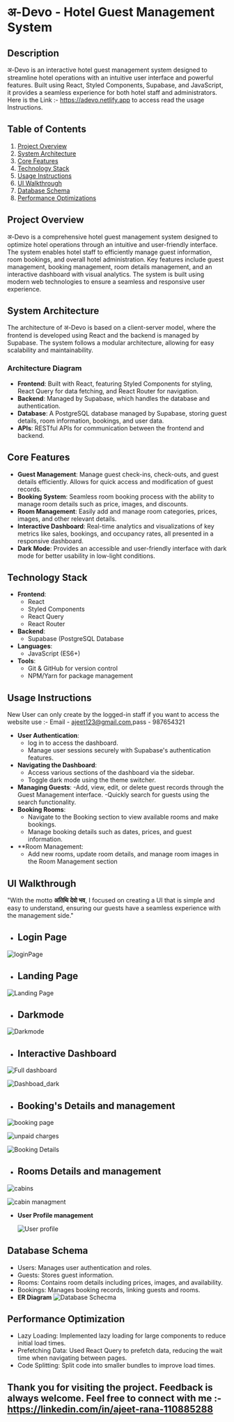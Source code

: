 # अ-Devo - Hotel Guest Management System

## Description

अ-Devo is an interactive hotel guest management system designed to streamline hotel operations with an intuitive user interface and powerful features. Built using React, Styled Components, Supabase, and JavaScript, it provides a seamless experience for both hotel staff and administrators.
Here is the Link :- https://adevo.netlify.app to access read the usage Instructions.

## **Table of Contents**

1. [Project Overview](#project-overview)
2. [System Architecture](#system-architecture)
3. [Core Features](#core-features)
4. [Technology Stack](#technology-stack)
5. [Usage Instructions](#usage-instructions)
6. [UI Walkthrough](#screenshots-and-ui-walkthrough)
7. [Database Schema](#database-schema)
8. [Performance Optimizations](#performance-optimizations)

## **Project Overview**

अ-Devo is a comprehensive hotel guest management system designed to optimize hotel operations through an intuitive and user-friendly interface. The system enables hotel staff to efficiently manage guest information, room bookings, and overall hotel administration. Key features include guest management, booking management, room details management, and an interactive dashboard with visual analytics. The system is built using modern web technologies to ensure a seamless and responsive user experience.

## **System Architecture**

The architecture of अ-Devo is based on a client-server model, where the frontend is developed using React and the backend is managed by Supabase. The system follows a modular architecture, allowing for easy scalability and maintainability.

### **Architecture Diagram**

- **Frontend**: Built with React, featuring Styled Components for styling, React Query for data fetching, and React Router for navigation.
- **Backend**: Managed by Supabase, which handles the database and authentication.
- **Database**: A PostgreSQL database managed by Supabase, storing guest details, room information, bookings, and user data.
- **APIs**: RESTful APIs for communication between the frontend and backend.

## **Core Features**

- **Guest Management**: Manage guest check-ins, check-outs, and guest details efficiently. Allows for quick access and modification of guest records.
- **Booking System**: Seamless room booking process with the ability to manage room details such as price, images, and discounts.
- **Room Management**: Easily add and manage room categories, prices, images, and other relevant details.
- **Interactive Dashboard**: Real-time analytics and visualizations of key metrics like sales, bookings, and occupancy rates, all presented in a responsive dashboard.
- **Dark Mode**: Provides an accessible and user-friendly interface with dark mode for better usability in low-light conditions.

## **Technology Stack**

- **Frontend**:
  - React
  - Styled Components
  - React Query
  - React Router
- **Backend**:
  - Supabase (PostgreSQL Database
- **Languages**:
  - JavaScript (ES6+)
- **Tools**:
  - Git & GitHub for version control
  - NPM/Yarn for package management

## **Usage Instructions**

New User can only create by the logged-in staff
if you want to access the website use :- Email - ajeet123@gmail.com,pass - 987654321

- **User Authentication**:
  - log in to access the dashboard.
  - Manage user sessions securely with Supabase's authentication features.
- **Navigating the Dashboard**:
  - Access various sections of the dashboard via the sidebar.
  - Toggle dark mode using the theme switcher.
- **Managing Guests**:
  -Add, view, edit, or delete guest records through the Guest Management interface.
  -Quickly search for guests using the search functionality.
- **Booking Rooms**:
  - Navigate to the Booking section to view available rooms and make bookings.
  - Manage booking details such as dates, prices, and guest information.
- \*\*Room Management:
  - Add new rooms, update room details, and manage room images in the Room Management section

## **UI Walkthrough**

"With the motto **अतिथि देवो भव**, I focused on creating a UI that is simple and easy to understand, ensuring our guests have a seamless experience with the management side."

- ## **Login Page**

![loginPage](https://github.com/user-attachments/assets/bf54d536-de28-4c92-9e02-ac809653fada)

- ## **Landing Page**

![Landing Page](https://github.com/user-attachments/assets/e301fa04-694f-44aa-988f-6855fe58b401)

- ## **Darkmode**

![Darkmode](https://github.com/user-attachments/assets/a3b2014c-77ac-41f9-adcc-ba6a579e73a3)

- ## **Interactive Dashboard**

![Full dashboard](https://github.com/user-attachments/assets/093b7e81-34ea-4a14-907d-3f0d3fca4bdd)

![Dashboad_dark](https://github.com/user-attachments/assets/f9793996-108a-48c7-ba37-c5236e564736)

- ## **Booking's Details and management**

![booking page](https://github.com/user-attachments/assets/dd4aeac6-985e-4256-9f0e-d7f5d176d87c)

![unpaid charges](https://github.com/user-attachments/assets/17440d2f-4f8e-4210-8d33-c58ebb7b996a)

![Booking Details](https://github.com/user-attachments/assets/1bcaea3e-3e33-43f5-9fc9-077077e15f1b)

- ## **Rooms Details and management**

![cabins](https://github.com/user-attachments/assets/5a9c7193-06d3-4c58-9ace-8674e0d7e2af)

![cabin managment](https://github.com/user-attachments/assets/982db81b-5cda-476e-b956-6406918bcf57)

- **User Profile management**

  ![User profile](https://github.com/user-attachments/assets/6d8ce7e4-64d4-45d4-9c9c-ae851b744b28)

## **Database Schema**

- Users: Manages user authentication and roles.
- Guests: Stores guest information.
- Rooms: Contains room details including prices, images, and availability.
- Bookings: Manages booking records, linking guests and rooms.
- **ER Diagram**
  ![Database Schecma](https://github.com/user-attachments/assets/ffa44e41-0cdb-437e-903d-edf58aeb89e5)

## **Performance Optimization**

- Lazy Loading: Implemented lazy loading for large components to reduce initial load times.
- Prefetching Data: Used React Query to prefetch data, reducing the wait time when navigating between pages.
- Code Splitting: Split code into smaller bundles to improve load times.

## **Thank you for visiting the project. Feedback is always welcome. Feel free to connect with me** :- https://linkedin.com/in/ajeet-rana-110885288
